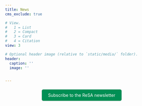 ```yaml
---
title: News
cms_exclude: true

# View.
#   1 = List
#   2 = Compact
#   3 = Card
#   4 = Citation
view: 3

# Optional header image (relative to `static/media/` folder).
header:
  caption: ''
  image: ''


---
```


<div style="text-align: center; margin-top: 20px;">
  <a href="https://dashboard.mailerlite.com/forms/778129/110635094443558050/share" target="_blank" 
     style="background-color: rgb(0, 143, 84); color: white; padding: 10px 20px; border-radius: 6px; text-decoration: none; display: inline-block; border: 1px solid #ccc;">
    Subscribe to the ReSA newsletter
  </a>
</div>